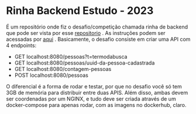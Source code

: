 ﻿# Rinha Backend Estudo -  2023
 
É um repositório onde fiz o desafio/competição chamada rinha de backend que pode ser vista por esse [repositorio](https://github.com/zanfranceschi/rinha-de-backend-2023-q3)
. As instruções podem ser acessadas por [aqui](https://github.com/zanfranceschi/rinha-de-backend-2023-q3/blob/main/INSTRUCOES.md)
. Basicamente, o desafio consiste em criar uma API com 4 endpoints:
- GET localhost:8080/pessoas?t=termodabusca
- GET localhost:8080/pessoas/uuid-da-pessoa-cadastrada
- GET localhost:8080/contagem-pessoas
- POST localhost:8080/pessoas

O diferencial é a forma de rodar e testar, por que no desafio você só tem 3GB de memória para distribuir entre duas APIS. Além disso, ambas devem ser coordenadas por um NGINX, e tudo deve ser criada através de um docker-compose para apenas rodar, com as imagens no dockerhub, claro.
